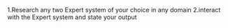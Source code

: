 1.Research any two Expert system of your choice in any domain
2.interact with the Expert system and state your output
